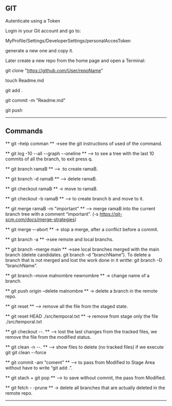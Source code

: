 ## GIT ##

Autenticate using a Token

Login in your Git account and go to:

MyProfile/Settings/DeveloperSettings/personalAccesToken

generate a new one and copy it.

Later create a new repo from the home page and open a Terminal:

git clone "https://github.com/User/repoName"

touch Readme.md  

git add .

git commit -m "Readme.md"

git push

---

## Commands ##

** git –help comman ** ->see the git instructions of used of the command.

** git log -10 --all --graph --oneline ** —> to see a tree with the last 10 commits of all the branch, to exit press q.

** git branch ramaB ** —> :to create ramaB.

** git branch -d ramaB ** —> delete ramaB.

** git checkout ramaB ** -> move to ramaB.

** git checkout -b ramaB ** —> to create branch b and move to it.

** git merge ramaB -m "important" ** —> merge ramaB into the current branch tree with a comment “important”. (-s https://git-scm.com/docs/merge-strategies)

** git merge –-abort ** -> stop a merge, after a conflict before a commit.

** git branch -a ** ->see remote and local branchs.

** git branch –merge main ** ->see local branches merged with the main branch (delete candidates. git branch –d “branchName”). To delete a branch that is not merged and lost the work done in it writte: git branch –D “branchName”.

** git branch –move malnombre newnombre ** -> change name of a branch.

** git push origin –delete malnombre ** -> delete a branch in the remote repo.

** git reset ** —> remove all the file from the staged state. 

** git reset HEAD ./src/temporal.txt ** -> remove from stage only the file ./src/temporal.txt 

** git checkout --. ** —>  lost the last changes from the tracked files, we remove the file from the modified status.

** git clean -n --. ** —>  show files to delete (no tracked files) if we execute git git clean --force

** git commit -am “coment” ** —> to pass from Modified to Stage Area without have to write “git add .”.

** git stach + git pop ** —> to save without commit, the pass from Modified.

** git fetch - -prune ** -> delete all branches that are actually deleted in the remote repo.

---
